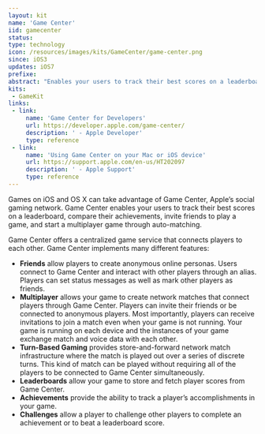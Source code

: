 ```yaml
---
layout: kit
name: 'Game Center'
iid: gamecenter
status:
type: technology
icon: /resources/images/kits/GameCenter/game-center.png
since: iOS3
updates: iOS7
prefixe:
abstract: "Enables your users to track their best scores on a leaderboard, compare their achievements, invite friends to play a game, and start a multiplayer game through auto-matching."
kits:
 - GameKit
links:
 - link:
     name: 'Game Center for Developers'
     url: https://developer.apple.com/game-center/
     description: ' - Apple Developer'
     type: reference
 - link:
     name: 'Using Game Center on your Mac or iOS device'
     url: https://support.apple.com/en-us/HT202097
     description: ' - Apple Support'
     type: reference
---
```


Games on iOS and OS X can take advantage of Game Center, Apple’s social gaming network. Game Center enables your users to track their best scores on a leaderboard, compare their achievements, invite friends to play a game, and start a multiplayer game through auto-matching.

Game Center offers a centralized game service that connects players to each other. Game Center implements many different features:

* **Friends** allow players to create anonymous online personas. Users connect to Game Center and interact with other players through an alias. Players can set status messages as well as mark other players as friends.
* **Multiplayer** allows your game to create network matches that connect players through Game Center. Players can invite their friends or be connected to anonymous players. Most importantly, players can receive invitations to join a match even when your game is not running. Your game is running on each device and the instances of your game exchange match and voice data with each other.
* **Turn-Based Gaming** provides store-and-forward network match infrastructure where the match is played out over a series of discrete turns. This kind of match can be played without requiring all of the players to be connected to Game Center simultaneously.
* **Leaderboards** allow your game to store and fetch player scores from Game Center.
* **Achievements** provide the ability to track a player’s accomplishments in your game.
* **Challenges** allow a player to challenge other players to complete an achievement or to beat a leaderboard score.
